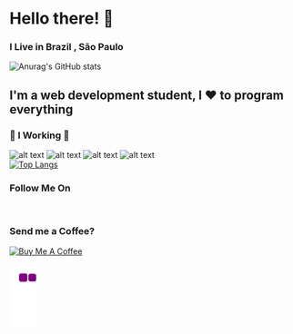 

[logo]: https://github.com/adam-p/markdown-here/raw/master/src/common/images/icon48.png "Logo Title Text 2"

# Hello there! :wave:
### I Live in **Brazil** , São Paulo
![Anurag's GitHub stats](https://github-readme-stats.vercel.app/api?username=DxmLima&show_icons=true&theme=radical)
## I'm a web development student, I :heart: to program everything 
### :large_orange_diamond: I Working :large_orange_diamond:
![alt text](https://img.shields.io/badge/JavaScript-323330?style=for-the-badge&logo=javascript&logoColor=F7DF1E)
![alt text](https://img.shields.io/badge/HTML5-E34F26?style=for-the-badge&logo=html5&logoColor=white)
![alt text](https://img.shields.io/badge/CSS3-1572B6?style=for-the-badge&logo=css3&logoColor=white)
![alt text](https://img.shields.io/badge/Python-14354C?style=for-the-badge&logo=python&logoColor=white)<br>
[![Top Langs](https://github-readme-stats.vercel.app/api/top-langs/?username=DxmLima&layout=compact&theme=radical)](https://github.com/anuraghazra/github-readme-stats)

### Follow Me On 
<a href="https://www.instagram.com/dxm_lima/" rel="Insta"><img src="https://img.shields.io/badge/Instagram-E4405F?style=for-the-badge&logo=instagram&logoColor=white" alt="" /></a>
<a href="https://www.linkedin.com/in/mateus-lima-832858217/" rel="LinkedIn"><img src="https://img.shields.io/badge/LinkedIn-0077B5?style=for-the-badge&logo=linkedin&logoColor=white" alt="" /></a>
### Send me a Coffee?
<a href="https://www.buymeacoffee.com/DxmLima" target="_blank"><img src="https://cdn.buymeacoffee.com/buttons/default-orange.png" alt="Buy Me A Coffee" height="41" width="174"></a>

![snake gif](https://github.com/DxmLima/DxmLima/blob/output/github-contribution-grid-snake.gif)
